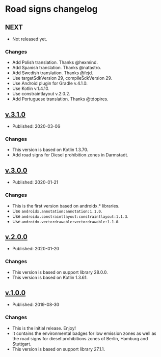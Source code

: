 # Road signs changelog

## NEXT

* Not released yet.

### Changes

* Add Polish translation. Thanks @hexmind.
* Add Spanish translation. Thanks @natastro.
* Add Swedish translation. Thanks @fejd.
* Use targetSdkVersion 29, compileSdkVersion 29.
* Use Android plugin for Gradle v.4.1.0.
* Use Kotlin v.1.4.10.
* Use constraintlayout v.2.0.2.
* Add Portuguese translation. Thanks @tdopires.


## [v.3.1.0](https://github.com/Umweltzone/roadsigns/releases/tag/v.3.1.0)

* Published: 2020-03-06

### Changes

* This version is based on Kotlin 1.3.70.
* Add road signs for Diesel prohibition zones in Darmstadt.


## [v.3.0.0](https://github.com/Umweltzone/roadsigns/releases/tag/v.3.0.0)

* Published: 2020-01-21

### Changes

* This is the first version based on androidx.* libraries.
* Use `androidx.annotation:annotation:1.1.0`.
* Use `androidx.constraintlayout:constraintlayout:1.1.3`.
* Use `androidx.vectordrawable:vectordrawable:1.1.0`.


## [v.2.0.0](https://github.com/Umweltzone/roadsigns/releases/tag/v.2.0.0)

* Published: 2020-01-20

### Changes

* This version is based on support library 28.0.0.
* This version is based on Kotlin 1.3.61.


## [v.1.0.0](https://github.com/Umweltzone/roadsigns/releases/tag/v.1.0.0)

* Published: 2019-08-30

### Changes

* This is the initial release. Enjoy!
* It contains the environmental badges for low emission zones as well as
  the road signs for diesel prohibitions zones of Berlin, Hamburg and Stuttgart.
* This version is based on support library 27.1.1.
